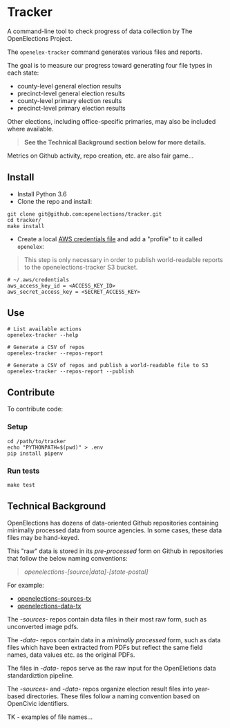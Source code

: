 # Tracker

A command-line tool to check progress of data collection by The OpenElections Project.

The `openelex-tracker` command generates various files and reports.

The goal is to measure our progress toward generating four file types in each state:

* county-level general election results
* precinct-level general election results
* county-level primary election results
* precinct-level primary election results

Other elections, including office-specific primaries, may also be included where available.

> **See the Technical Background section below for more details.**

Metrics on Github activity, repo creation, etc. are also fair game...

## Install

* Install Python 3.6 
* Clone the repo and install:

```
git clone git@github.com:openelections/tracker.git
cd tracker/
make install
```

* Create a local [AWS credentials file](http://boto3.readthedocs.io/en/latest/guide/configuration.html#shared-credentials-file) and add a "profile" to it called `openelex`:

> This step is only necessary in order to publish world-readable reports to the openelections-tracker S3 bucket.

```
# ~/.aws/credentials
aws_access_key_id = <ACCESS_KEY_ID>
aws_secret_access_key = <SECRET_ACCESS_KEY>
```

##  Use

```
# List available actions
openelex-tracker --help

# Generate a CSV of repos
openelex-tracker --repos-report 

# Generate a CSV of repos and publish a world-readable file to S3
openelex-tracker --repos-report --publish
```

## Contribute

To contribute code:

### Setup

```
cd /path/to/tracker
echo "PYTHONPATH=$(pwd)" > .env
pip install pipenv
```

### Run tests

```
make test
```

## Technical Background

OpenElections has dozens of data-oriented Github repositories containing minimally processed 
data from source agencies. In some cases, these data files may be hand-keyed.

This "raw" data is stored in its *pre-processed* form on Github in
repositories that follow the below naming conventions:

 >  *openelections-[source|data]-[state-postal]*

For example:

* [openelections-sources-tx](https://github.com/openelections/openelections-data-tx)
* [openelections-data-tx](https://github.com/openelections/openelections-data-tx)

The *-sources-* repos contain data files in their most raw form, such as unconverted image pdfs. 

The *-data-* repos contain data in a *minimally processed* form, such as data files which have been extracted from PDFs but reflect the same field names, data values etc. as the original PDFs.

The files in *-data-* repos serve as the raw input for the OpenEletions data standardiztion pipeline.

The *-sources-* and *-data-* repos organize election result files into year-based directories. These files follow a naming convention based on OpenCivic identifiers.

TK - examples of file names...


